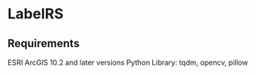 # LabelRS
## Requirements
ESRI ArcGIS 10.2 and later versions
Python Library: tqdm, opencv, pillow

